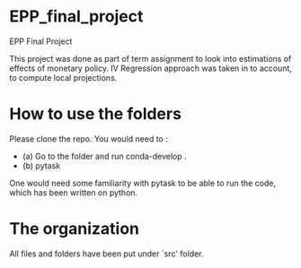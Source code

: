 # EPP_final_project
EPP Final Project 

This project was done as part of term assignment to look into estimations of effects of monetary policy. 
IV Regression approach was taken in to account, to compute local projections. 

# How to use the folders

Please clone the repo. You would need to : 
- (a) Go to the folder and run conda-develop . 
- (b) pytask

One would need some familiarity with pytask to be able to run the code, which has been written on python. 


# The organization

All files and folders have been put under `src' folder. 




